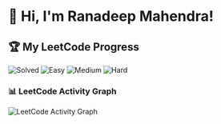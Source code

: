 # 👋 Hi, I'm Ranadeep Mahendra!

## 🏆 My LeetCode Progress

![Solved](https://img.shields.io/badge/Solved-73/3657-blue?cache=1756001444) ![Easy](https://img.shields.io/badge/Easy-41/890-brightgreen?cache=1756001444) ![Medium](https://img.shields.io/badge/Medium-31/1905-orange?cache=1756001444) ![Hard](https://img.shields.io/badge/Hard-1/862-red?cache=1756001444)

### 📊 LeetCode Activity Graph

![LeetCode Activity Graph](https://leetcard.jacoblin.cool/ranadeep_mahendra2426?theme=dark&font=Karma&ext=heatmap&cache=1756001444)
